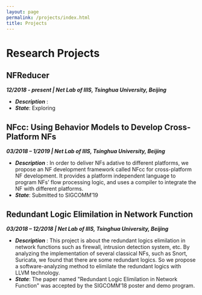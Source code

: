```yaml
---
layout: page
permalink: /projects/index.html
title: Projects
---
```


# Research Projects

## NFReducer 
***12/2018 - present | Net Lab of IIIS, Tsinghua University, Beijing***
- ***Description*** : 
- ***State***: Exploring


## NFcc: Using Behavior Models to Develop Cross-Platform NFs 
***03/2018 – 1/2019 | Net Lab of IIIS, Tsinghua University, Beijing***
- ***Description*** : In order to deliver NFs adative to different platforms, we propose an NF development framework called NFcc for cross-platform NF development. It provides a platform independent language to program NFs’ flow processing logic, and uses a compiler to integrate the NF with different platforms. 
- ***State***: Submitted to SIGCOMM’19


## Redundant Logic Elimilation in Network Function 
***03/2018 – 12/2018 | Net Lab of IIIS, Tsinghua University, Beijing***
+ ***Description*** : This project is about the redundant logics elimilation in network functions such as
firewall, intrusion detection system, etc. By analyzing the implementation of several classical NFs, 
such as Snort, Suricata, we found that there are some redundant logics. So we propose a software-analyzing method to elimilate the redundant logics with LLVM technology.
+ ***State***: The paper named "Redundant Logic Elimilation in Network Function" was accepted by the
SIGCOMM’18 poster and demo program.






<!-- # Side Projects -->



<!-- # Open Source Contributions -->




<!-- [ShowDB]: https://github.com/jansel/showdb
[LendingClubChecker]: https://github.com/jansel/lendingclubchecker
[OpenTuner]: http://opentuner.org/
[PetaBricks]: http://projects.csail.mit.edu/petabricks/
[Kendo]: http://projects.csail.mit.edu/kendo/
[DMTCP]: http://dmtcp.sourceforge.net/ -->


